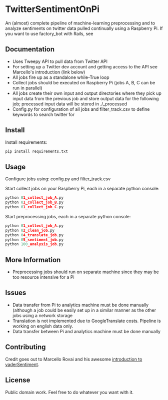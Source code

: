 # TwitterSentimentOnPi

An (almost) complete pipeline of machine-learning preprocessing and  to analyze sentiments on twitter data pulled continually using a Raspberry Pi.
If you want to use factory_bot with Rails, see


Documentation
-------------

* Uses Tweepy API to pull data from Twitter API
* For setting up a Twitter dev account and getting access to the API see Marcello's introduction (link below)
* All jobs fire up as a standalone while-True loop
* Collect jobs should be executed on Raspberry Pi (jobs A, B, C can be run in parallel)
* All jobs create their own input and output directories where they pick up input data from the previous job and store output data for the following job; processed input data will be stored in ./_processed
* Config.py for configuration of all jobs and filter_track.csv to define keywords to search twitter for


Install
--------

Install requirements:

```Python
pip install requirements.txt
```


Usage
--------

Configure jobs using: config.py and filter_track.csv

Start collect jobs on your Raspberry Pi, each in a separate python console:

```Python
python 01_collect_job_A.py
python 01_collect_job_B.py
python 01_collect_job_C.py
```

Start preprocessing jobs, each in a separate python console:

```Python
python 01_collect_job_A.py
python 02_clean_job.py
python 04_translate_job.py
python 05_sentiment_job.py
python 100_analysis_job.py
```

More Information
----------------

* Preprocessing jobs should run on separate machine since they may be too resource intensive for a Pi

Issues
----------------
* Data transfer from Pi to analytics machine must be done manually (although a job could be easily set up in a similar manner as the other jobs using a network storage
* Translation is not implemented due to GoogleTranslate costs. Pipeline is working on english data only.
* Data transfer between Pi and analytics machine must be done manually

Contributing
------------

Credit goes out to Marcello Rovai and his awesome [introduction to vaderSentiment](https://towardsdatascience.com/almost-real-time-twitter-sentiment-analysis-with-tweep-vader-f88ed5b93b1c).


License
-------

Public domain work. Feel free to do whatever you want with it.
